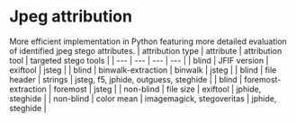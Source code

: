 # Jpeg attribution
More efficient implementation in Python featuring more detailed evaluation of identified jpeg stego attributes.
| attribution type | attribute | attribution tool | targeted stego tools |
| --- | --- | --- | --- |
| blind | JFIF version | exiftool | jsteg |
| blind | binwalk-extraction | binwalk | jsteg |
| blind | file header | strings | jsteg, f5, jphide, outguess, steghide |
| blind | foremost-extraction | foremost | jsteg |
| non-blind | file size | exiftool | jphide, steghide |
| non-blind | color mean | imagemagick, stegoveritas | jphide, steghide |
